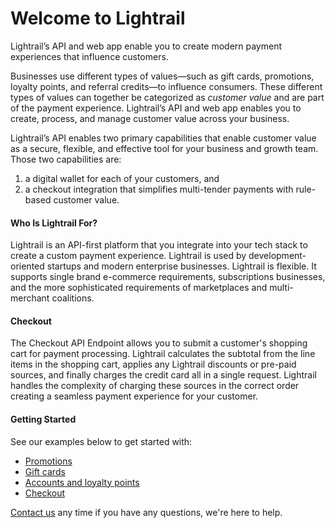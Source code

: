 # Welcome to Lightrail

<p class="intro">Lightrail’s API and web app enable you to create modern payment experiences that influence customers.</p>

Businesses use different types of values—such as gift cards, promotions, loyalty points, and referral credits—to influence consumers. These different types of values can together be categorized as <em>customer value</em> and are part of the payment experience. Lightrail’s API and web app enables you to create, process, and manage customer value across your business.
 
Lightrail’s API enables two primary capabilities that enable customer value as a secure, flexible, and effective tool for your business and growth team. Those two capabilities are:

<ol>
<li>a digital wallet for each of your customers, and</li> 
<li>a checkout integration that simplifies multi-tender payments with rule-based customer value.</li>
</ol> 

#### Who Is Lightrail For? 

Lightrail is an API-first platform that you integrate into your tech stack to create a custom payment experience. Lightrail is used by development-oriented startups and modern enterprise businesses. Lightrail is flexible. It supports single brand e-commerce requirements, subscriptions businesses, and the more sophisticated requirements of marketplaces and multi-merchant coalitions.

#### Checkout
The Checkout API Endpoint allows you to submit a customer's shopping cart for payment processing. Lightrail calculates the subtotal from the line items in the shopping cart, applies any Lightrail discounts or pre-paid sources, and finally charges the credit card all in a single request. Lightrail handles the complexity of charging these sources in the correct order creating a seamless payment experience for your customer.

#### Getting Started
See our examples below to get started with:

- [Promotions](#use-cases/promotions)
- [Gift cards](#use-cases/drop-in-gift-cards)
- [Accounts and loyalty points](#use-cases/accounts-and-points)
- [Checkout](#checkout-integration/checkout-integration)

[Contact us](mailto:hello@lightrail.com) any time if you have any questions, we're here to help. 
